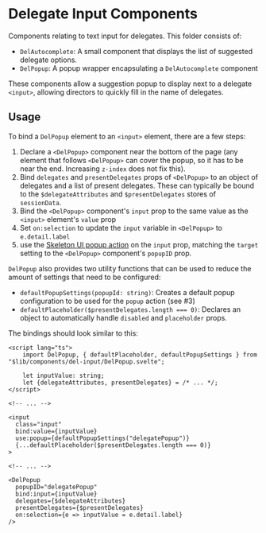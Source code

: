 # Delegate Input Components

Components relating to text input for delegates. This folder consists of:

- `DelAutocomplete`: A small component that displays the list of suggested delegate options.
- `DelPopup`: A popup wrapper encapsulating a `DelAutocomplete` component

These components allow a suggestion popup to display next to a delegate `<input>`, allowing directors to quickly fill in the name of delegates.

## Usage

To bind a `DelPopup` element to an `<input>` element, there are a few steps:

1. Declare a `<DelPopup>` component near the bottom of the page (any element that follows `<DelPopup>` can cover the popup, so it has to be near the end. Increasing `z-index` does not fix this).
2. Bind `delegates` and `presentDelegates` props of `<DelPopup>` to an object of delegates and a list of present delegates. These can typically be bound to the `$delegateAttributes` and `$presentDelegates` stores of `sessionData`.
3. Bind the `<DelPopup>` component's `input` prop to the same value as the `<input>` element's `value` prop
4. Set `on:selection` to update the `input` variable in `<DelPopup>` to `e.detail.label`
5. use the [Skeleton UI popup action](https://www.skeleton.dev/utilities/popups) on the `input` prop, matching the `target` setting to the `<DelPopup>` component's `popupID` prop.

`DelPopup` also provides two utility functions that can be used to reduce the amount of settings that need to be configured:

- `defaultPopupSettings(popupId: string)`: Creates a default popup configuration to be used for the `popup` action (see #3)
- `defaultPlaceholder($presentDelegates.length === 0)`: Declares an object to automatically handle `disabled` and `placeholder` props.

The bindings should look similar to this:

```svelte
<script lang="ts">
    import DelPopup, { defaultPlaceholder, defaultPopupSettings } from "$lib/components/del-input/DelPopup.svelte";
    
    let inputValue: string;
    let {delegateAttributes, presentDelegates} = /* ... */;
</script>

<!-- ... -->

<input 
  class="input"
  bind:value={inputValue}
  use:popup={defaultPopupSettings("delegatePopup")}
  {...defaultPlaceholder($presentDelegates.length === 0)}
>

<!-- ... -->
 
<DelPopup
  popupID="delegatePopup"
  bind:input={inputValue}
  delegates={$delegateAttributes}
  presentDelegates={$presentDelegates}
  on:selection={e => inputValue = e.detail.label}
/>
```
